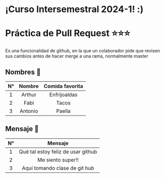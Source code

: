 
# ¡Curso Intersemestral 2024-1! :)

# Práctica de Pull Request ⭐⭐⭐
Es una funcionalidad de github, en la que un colaborador pide que revisen sus cambios antes de hacer merge a una rama, normalmente master


## Nombres 🌝
|**N°**|**Nombre**|**Comida favorita**|
|:----:|:--------:|:-------:|
|1| Arthur | Enfrijoaldas |
|2|     Fabi     | Tacos |
|3| Antonio | Paella |


## Mensaje :email:
|**N°**|**Mensaje**|
|:----:|:--------:|
|1|Qué tal estoy feliz de usar github|
|2|             Me siento super!!          |
|3| Aquí tomando clase de git hub |
